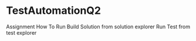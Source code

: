 # TestAutomationQ2
Assignment
How To Run
Build Solution from solution explorer
Run Test from test explorer
